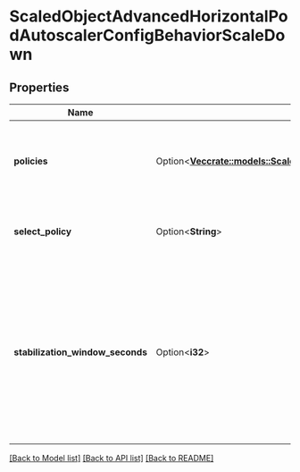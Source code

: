 # ScaledObjectAdvancedHorizontalPodAutoscalerConfigBehaviorScaleDown

## Properties

Name | Type | Description | Notes
------------ | ------------- | ------------- | -------------
**policies** | Option<[**Vec<crate::models::ScaledObjectAdvancedHorizontalPodAutoscalerConfigBehaviorScaleDownPolicies>**](ScaledObject_advanced_horizontalPodAutoscalerConfig_behavior_scaleDown_policies.md)> | policies is a list of potential scaling polices which can be used during scaling. At least one policy must be specified, otherwise the HPAScalingRules will be discarded as invalid | [optional]
**select_policy** | Option<**String**> | selectPolicy is used to specify which policy should be used. If not set, the default value MaxPolicySelect is used. | [optional]
**stabilization_window_seconds** | Option<**i32**> | StabilizationWindowSeconds is the number of seconds for which past recommendations should be considered while scaling up or scaling down. StabilizationWindowSeconds must be greater than or equal to zero and less than or equal to 3600 (one hour). If not set, use the default values: - For scale up: 0 (i.e. no stabilization is done). - For scale down: 300 (i.e. the stabilization window is 300 seconds long). | [optional]

[[Back to Model list]](../README.md#documentation-for-models) [[Back to API list]](../README.md#documentation-for-api-endpoints) [[Back to README]](../README.md)


